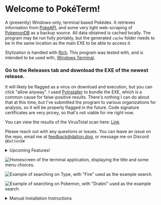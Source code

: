 # Welcome to PokéTerm!
A (presently) Windows-only, terminal based Pokédex. It retrieves information from [PokeAPI](https://pokeapi.co/), and some very light web-scraping of [PokemonDB](https://pokemondb.net/) as a backup source. All data obtained is cached locally. The program may be run fully portably, but the generated `cache` folder needs to be in the same location as the main EXE to be able to access it. 

Stylization is handled with [Rich](https://github.com/Textualize/rich). This program was tested with, and is intended to be used with, [Windows Terminal](https://apps.microsoft.com/detail/9N0DX20HK701?hl=en-US&gl=US). 

### Go to the Releases tab and download the EXE of the newest release. ###

It will likely be flagged as a virus on download and execution, but you can click "allow anyway". I used [PyInstaller](https://pyinstaller.org/en/stable/) to bundle the EXE, which is a common cause for false-positive results. 
There's nothing I can do about that at this time, but I've submitted the program to various organizations for analysis, so it will be properly flagged in the future. Code signature certificates are very pricey, so that's not viable for me right now.

You can view the results of the VirusTotal scan here: [Link](https://www.virustotal.com/gui/file/9c894b40c4940ce9791655c3bb1087b2b18f88260f88431526a5562e37076297)

Please reach out with any questions or issues. You can leave an issue on the repo, email me at [feedback@dalton.dog](mailto:feedback@dalton.dog), or message me on Discord `@DaltonSW`

<details>
<summary>Upcoming Features!</summary>
 <ul>
  <li>Configuration Options</li>
   <ul>
    <li>Colorblind Mode</li>
    <li>Background caching of information</li>
    <li>Limiting information by generations</li>
   </ul>
  <li>Prettier and Improved Layouts</li>
  <li>More Accurate and Detailed Information</li>
  <li>More Things to Search On</li>
  <li>Fuzzy Searching</li>
  <li>Rendering "Links" to Other Pages (Ex: Jump to "Grass" type screen directly from "Bulbasaur" page)</li>
  <li>Calculators</li>
  <li>Plenty of other stuff that I think of as the project continues!</li>
 </ul>
</details>

![Homescreen of the terminal application, displaying the title and some menu choices.](https://i.imgur.com/wRvhXIn.png)

![Example of searching on Type, with "Fire" used as the example search.](https://i.imgur.com/PIc3WAq.png)

![Example of searching on Pokemon, with "Dratini" used as the example search.](https://i.imgur.com/BpulMLS.png)

<details>
<summary>Manual Installation Instructions</summary>
<b>Requirement:</b> You must have Python installed. I don't presently know what version range works, but I've been developing on 3.11.  

<b>Recommended:</b> Have some sort of Git client installed (either Git Bash or GitHub Desktop) to clone the repo. While you can download the source code as a ZIP and run it, you won't be able to easily obtain any updates I'll be making.

<b>Recommended:</b> Put this in a virtual environment. If you use the environment name in the code block below, you can simply run the included PowerShell script to launch the program

Create a folder for the project. Right-click inside and click `Open in Terminal`.
```ps
git clone 'https://github.com/DaltonSW/PokeTerm.git' # Download the codebase to the folder
python -m venv .venv # Create a Python virtual environment named '.venv'
```
If you created the virtual environment with the name `.venv`, then you can just run `.\poketerm.ps1` to start the program. If you named it something else, you'll need to edit the `.ps1` file to change the directory to match your environment's name.
 
 Going forward, you can use that `.ps1` script to run the program from here. You should be able to create a shortcut to it and put it elsewhere. The script will automatically pull in any updates automatically, and install any newly required Python modules.

</details>
